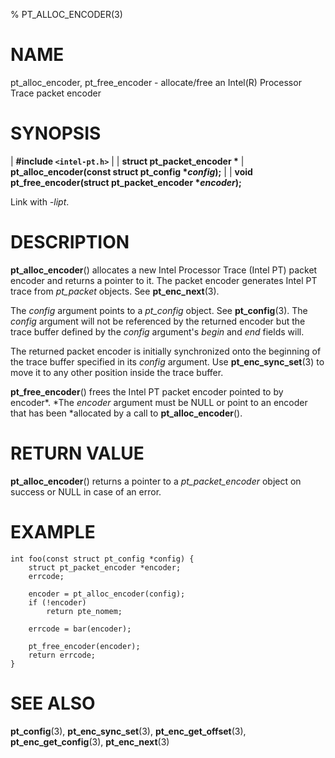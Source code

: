 % PT_ALLOC_ENCODER(3)

<!---
 ! Copyright (c) 2015-2022, Intel Corporation
 ! SPDX-License-Identifier: BSD-3-Clause
 !
 ! Redistribution and use in source and binary forms, with or without
 ! modification, are permitted provided that the following conditions are met:
 !
 !  * Redistributions of source code must retain the above copyright notice,
 !    this list of conditions and the following disclaimer.
 !  * Redistributions in binary form must reproduce the above copyright notice,
 !    this list of conditions and the following disclaimer in the documentation
 !    and/or other materials provided with the distribution.
 !  * Neither the name of Intel Corporation nor the names of its contributors
 !    may be used to endorse or promote products derived from this software
 !    without specific prior written permission.
 !
 ! THIS SOFTWARE IS PROVIDED BY THE COPYRIGHT HOLDERS AND CONTRIBUTORS "AS IS"
 ! AND ANY EXPRESS OR IMPLIED WARRANTIES, INCLUDING, BUT NOT LIMITED TO, THE
 ! IMPLIED WARRANTIES OF MERCHANTABILITY AND FITNESS FOR A PARTICULAR PURPOSE
 ! ARE DISCLAIMED. IN NO EVENT SHALL THE COPYRIGHT OWNER OR CONTRIBUTORS BE
 ! LIABLE FOR ANY DIRECT, INDIRECT, INCIDENTAL, SPECIAL, EXEMPLARY, OR
 ! CONSEQUENTIAL DAMAGES (INCLUDING, BUT NOT LIMITED TO, PROCUREMENT OF
 ! SUBSTITUTE GOODS OR SERVICES; LOSS OF USE, DATA, OR PROFITS; OR BUSINESS
 ! INTERRUPTION) HOWEVER CAUSED AND ON ANY THEORY OF LIABILITY, WHETHER IN
 ! CONTRACT, STRICT LIABILITY, OR TORT (INCLUDING NEGLIGENCE OR OTHERWISE)
 ! ARISING IN ANY WAY OUT OF THE USE OF THIS SOFTWARE, EVEN IF ADVISED OF THE
 ! POSSIBILITY OF SUCH DAMAGE.
 !-->

# NAME

pt_alloc_encoder, pt_free_encoder - allocate/free an Intel(R) Processor Trace
packet encoder


# SYNOPSIS

| **\#include `<intel-pt.h>`**
|
| **struct pt_packet_encoder \***
| **pt_alloc_encoder(const struct pt_config \**config*);**
|
| **void pt_free_encoder(struct pt_packet_encoder \**encoder*);**

Link with *-lipt*.


# DESCRIPTION

**pt_alloc_encoder**() allocates a new Intel Processor Trace (Intel PT) packet
encoder and returns a pointer to it.  The packet encoder generates Intel PT
trace from *pt_packet* objects.  See **pt_enc_next**(3).

The *config* argument points to a *pt_config* object.  See **pt_config**(3).
The *config* argument will not be referenced by the returned encoder but the
trace buffer defined by the *config* argument's *begin* and *end* fields will.

The returned packet encoder is initially synchronized onto the beginning of the
trace buffer specified in its *config* argument.  Use **pt_enc_sync_set**(3) to
move it to any other position inside the trace buffer.

**pt_free_encoder**() frees the Intel PT packet encoder pointed to by encoder*.
*The *encoder* argument must be NULL or point to an encoder that has been
*allocated by a call to **pt_alloc_encoder**().


# RETURN VALUE

**pt_alloc_encoder**() returns a pointer to a *pt_packet_encoder* object on
success or NULL in case of an error.


# EXAMPLE

~~~{.c}
int foo(const struct pt_config *config) {
	struct pt_packet_encoder *encoder;
	errcode;

	encoder = pt_alloc_encoder(config);
	if (!encoder)
		return pte_nomem;

	errcode = bar(encoder);

	pt_free_encoder(encoder);
	return errcode;
}
~~~


# SEE ALSO

**pt_config**(3), **pt_enc_sync_set**(3), **pt_enc_get_offset**(3),
**pt_enc_get_config**(3), **pt_enc_next**(3)
